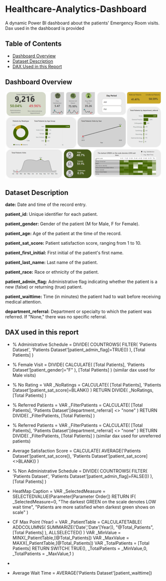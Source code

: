 # Healthcare-Analytics-Dashboard
A dynamic Power BI dashboard about the patients' Emergency Room visits. Dax used in the dashboard is provided

## Table of Contents
- [Dashboard Overview](#dashboard-overview)
- [Dataset Description](#dataset-description)
- [DAX Used in this Report](#dax-used-in-this-report)

## Dashboard Overview

![Healthcare Dashboard](Healthcare-Dashboard.png)

## Dataset Description

**date:** Date and time of the record entry.

**patient_id:** Unique identifier for each patient.

**patient_gender:** Gender of the patient (M for Male, F for Female).

**patient_age:** Age of the patient at the time of the record.

**patient_sat_score:** Patient satisfaction score, ranging from 1 to 10.

**patient_first_initial:** First initial of the patient's first name.

**patient_last_name:** Last name of the patient.

**patient_race:** Race or ethnicity of the patient.

**patient_admin_flag:** Administrative flag indicating whether the patient is a new (false) or returning (true) patient.

**patient_waittime:** Time (in minutes) the patient had to wait before receiving medical attention.

**department_referral:** Department or specialty to which the patient was referred. If "None," there was no specific referral.

## DAX used in this report

- % Administrative Schedule = 
    DIVIDE(
        COUNTROWS(
            FILTER(
                'Patients Dataset',
                'Patients Dataset'[patient_admin_flag]=TRUE())
        ),
        [Total Patients]
    )

- % Female Visit = 
DIVIDE(
        CALCULATE(
            [Total Patients],
            'Patients Dataset'[patient_gender]="F"
        ),
        [Total Patients]
)
(similar dax used for Male visits)

- % No Rating = 
    VAR _NoRatings = 
    CALCULATE(
            [Total Patients],
            'Patients Dataset'[patient_sat_score]=BLANK()
    )
    RETURN
    DIVIDE(
        _NoRatings,
        [Total Patients]
    )

- % Referred Patients = 
    VAR _FilterPatients = 
        CALCULATE(
            [Total Patients],
            'Patients Dataset'[department_referral] <> "none"
        )
        RETURN
        DIVIDE(
            _FilterPatients,
            [Total Patients]
        )
- % Referred Patients = 
    VAR _FilterPatients = 
        CALCULATE(
            [Total Patients],
            'Patients Dataset'[department_referral] <> "none"
        )
        RETURN
        DIVIDE(
            _FilterPatients,
            [Total Patients]
        )
(similar dax used for unreferred patients)

- Average Satisfaction Score = 
    CALCULATE(
        AVERAGE('Patients Dataset'[patient_sat_score]),
        'Patients Dataset'[patient_sat_score]<>BLANK()
    )

- % Non Administrative Schedule = 
    DIVIDE(
        COUNTROWS(
            FILTER(
                'Patients Dataset',
                'Patients Dataset'[patient_admin_flag]=FALSE())
        ),
        [Total Patients]
    )

- HeatMap Caption = 
    VAR _SelectedMeasure = 
        SELECTEDVALUE(Parameter[Parameter Order])
        RETURN
        IF( _SelectedMeasure=0,
        "The darkest GREEN on the scale denotes LOW wait time",
        "Patients are more satisfied when darkest green shows on scale"
        )
- CF Max Point (Year) = 
        VAR _PatientTable =
            CALCULATETABLE(
                ADDCOLUMNS(
                    SUMMARIZE('Date','Date'[Year]),
                    "@Total_Patients",[Total Patients]
                ),
                ALLSELECTED()
            )
        VAR _MinValue = MINX(_PatientTable,[@Total_Patients])
        VAR _MaxValue = MAXX(_PatientTable,[@Total_Patients])
        VAR _TotalPatients = [Total Patients]
        RETURN
        SWITCH(
            TRUE(),
            _TotalPatients = _MinValue,0,
            _TotalPatients = _MaxValue,1
        )
- 
- Average Wait Time = AVERAGE('Patients Dataset'[patient_waittime])
